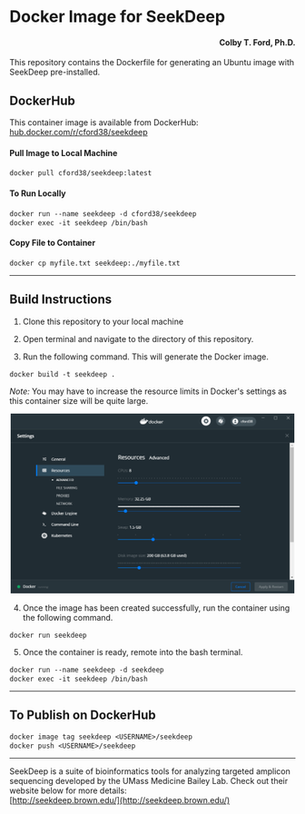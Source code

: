 # Docker Image for SeekDeep
<h4 align = "right">Colby T. Ford, Ph.D.</h4>
This repository contains the Dockerfile for generating an Ubuntu image with SeekDeep pre-installed.

## DockerHub
This container image is available from DockerHub: [hub.docker.com/r/cford38/seekdeep](https://hub.docker.com/r/cford38/seekdeep)

#### Pull Image to Local Machine
```
docker pull cford38/seekdeep:latest
```
#### To Run Locally
```
docker run --name seekdeep -d cford38/seekdeep
docker exec -it seekdeep /bin/bash
```

#### Copy File to Container
```
docker cp myfile.txt seekdeep:./myfile.txt
```
-------------------------------

## Build Instructions
1. Clone this repository to your local machine

2. Open terminal and navigate to the directory of this repository.

3. Run the following command. This will generate the Docker image.
```
docker build -t seekdeep .
```
_Note:_ You may have to increase the resource limits in Docker's settings as this container size will be quite large.
<p align="center"><img src="DockerSettings.PNG" width="500px"></p>


4. Once the image has been created successfully, run the container using the following command.
```
docker run seekdeep
```

5. Once the container is ready, remote into the bash terminal.
```
docker run --name seekdeep -d seekdeep
docker exec -it seekdeep /bin/bash
```

----------------------

## To Publish on DockerHub

```
docker image tag seekdeep <USERNAME>/seekdeep
docker push <USERNAME>/seekdeep
```

----------------------
SeekDeep is a suite of bioinformatics tools for analyzing targeted amplicon sequencing developed by the UMass Medicine Bailey Lab. Check out their website below for more details:  
[http://seekdeep.brown.edu/](http://seekdeep.brown.edu/)
